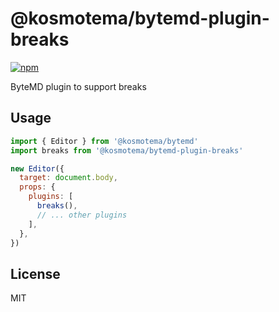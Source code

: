 # @kosmotema/bytemd-plugin-breaks

[![npm](https://img.shields.io/npm/v/@kosmotema/bytemd-plugin-breaks.svg)](https://npm.im/@kosmotema/bytemd-plugin-breaks)

ByteMD plugin to support breaks

## Usage

```js
import { Editor } from '@kosmotema/bytemd'
import breaks from '@kosmotema/bytemd-plugin-breaks'

new Editor({
  target: document.body,
  props: {
    plugins: [
      breaks(),
      // ... other plugins
    ],
  },
})
```

## License

MIT
